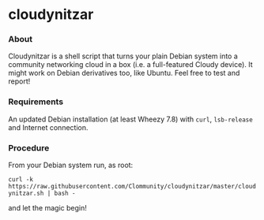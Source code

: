 # cloudynitzar

### About
Cloudynitzar is a shell script that turns your plain Debian system into a community networking cloud in a box (i.e. a full-featured Cloudy device). It might work on Debian derivatives too, like Ubuntu. Feel free to test and report!

### Requirements
An updated Debian installation (at least Wheezy 7.8) with `curl`, `lsb-release` and Internet connection.

### Procedure
From your Debian system run, as root:

`curl -k https://raw.githubusercontent.com/Clommunity/cloudynitzar/master/cloudynitzar.sh | bash -`

and let the magic begin!
